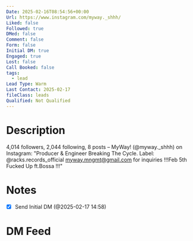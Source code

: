 ```yaml
---
Date: 2025-02-16T08:54:56+00:00
Url: https://www.instagram.com/myway._shhh/
Liked: false
Followed: true
DMed: false
Comment: false
Form: false
Initial DM: true
Engaged: true
Lost: false
Call Booked: false
tags:
  - lead
Lead Type: Warm
Last Contact: 2025-02-17
fileClass: leads
Qualified: Not Qualified
---
```

# Description
4,014 followers, 2,044 following, 8 posts – MyWay! (@myway._shhh) on Instagram: "Producer & Engineer
Breaking The Cycle.
Label: @racks.records_official 
myway.mngmt@gmail.com for inquiries
!!!Feb 5th Fucked Up ft.Bossa !!!"
# Notes
- [x] Send Initial DM (@2025-02-17 14:58)
# DM Feed